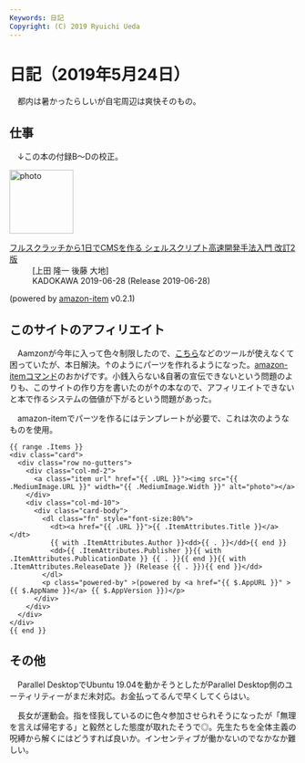 ```yaml
---
Keywords: 日記
Copyright: (C) 2019 Ryuichi Ueda
---
```


# 日記（2019年5月24日）

　都内は暑かったらしいが自宅周辺は爽快そのもの。

## 仕事

　↓この本の付録B〜Dの校正。

<div class="card">
  <div class="row no-gutters">
    <div class="col-md-2">
      <a class="item url" href="https://www.amazon.co.jp/exec/obidos/ASIN/4048930699/ryuichiueda-22"><img src="https://images-fe.ssl-images-amazon.com/images/I/41tcU9fYKbL._SL160_.jpg" width="112" alt="photo"></a>
    </div>
    <div class="col-md-10">
      <div class="card-body">
        <dl class="fn">
          <dt><a href="https://www.amazon.co.jp/exec/obidos/ASIN/4048930699/ryuichiueda-22">フルスクラッチから1日でCMSを作る シェルスクリプト高速開発手法入門 改訂2版</a></dt>
          <dd>[上田 隆一 後藤 大地]</dd>
          <dd>KADOKAWA 2019-06-28 (Release 2019-06-28)</dd>
        </dl>
        <p class="powered-by" >(powered by <a href="https://github.com/spiegel-im-spiegel/amazon-item" >amazon-item</a> v0.2.1)</p>
      </div>
    </div>
  </div>
</div>

## このサイトのアフィリエイト

　Aamzonが今年に入って色々制限したので、[こちら](https://kaereba.com/)などのツールが使えなくて困っていたが、本日解決。↑のようにパーツを作れるようになった。[amazon-itemコマンド](https://github.com/spiegel-im-spiegel/amazon-item)のおかげです。小銭入らない&自著の宣伝できないという問題のよりも、このサイトの作り方を書いたのが↑の本なので、アフィリエイトできないと本で作るシステムの価値が下がるという問題があった。

　amazon-itemでパーツを作るにはテンプレートが必要で、これは次のようなものを使用。

```
{{ range .Items }}
<div class="card">
  <div class="row no-gutters">
    <div class="col-md-2">
      <a class="item url" href="{{ .URL }}"><img src="{{ .MediumImage.URL }}" width="{{ .MediumImage.Width }}" alt="photo"></a>
    </div>
    <div class="col-md-10">
      <div class="card-body">
        <dl class="fn" style="font-size:80%">
          <dt><a href="{{ .URL }}">{{ .ItemAttributes.Title }}</a></dt>
          {{ with .ItemAttributes.Author }}<dd>{{ . }}</dd>{{ end }}
          <dd>{{ .ItemAttributes.Publisher }}{{ with .ItemAttributes.PublicationDate }} {{ . }}{{ end }}{{ with .ItemAttributes.ReleaseDate }} (Release {{ . }}){{ end }}</dd>
        </dl>
        <p class="powered-by" >(powered by <a href="{{ $.AppURL }}" >{{ $.AppName }}</a> {{ $.AppVersion }})</p>
      </div>
    </div>
  </div>
</div>
{{ end }}
```

## その他

　Parallel DesktopでUbuntu 19.04を動かそうとしたがParallel Desktop側のユーティリティーがまだ未対応。お金払ってるんで早くしてくらはい。

　長女が運動会。指を怪我しているのに色々参加させられそうになったが「無理を言えば帰宅する」と毅然とした態度が取れたそうで◎。先生たちを全体主義の呪縛から解くにはどうすれば良いか。インセンティブが働かないのでなかなか難しい。
